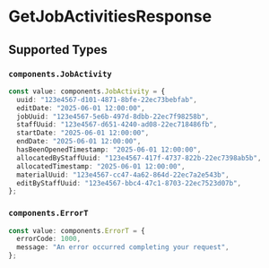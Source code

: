 # GetJobActivitiesResponse


## Supported Types

### `components.JobActivity`

```typescript
const value: components.JobActivity = {
  uuid: "123e4567-d101-4871-8bfe-22ec73bebfab",
  editDate: "2025-06-01 12:00:00",
  jobUuid: "123e4567-5e6b-497d-8dbb-22ec7f98258b",
  staffUuid: "123e4567-d651-4240-ad08-22ec718486fb",
  startDate: "2025-06-01 12:00:00",
  endDate: "2025-06-01 12:00:00",
  hasBeenOpenedTimestamp: "2025-06-01 12:00:00",
  allocatedByStaffUuid: "123e4567-417f-4737-822b-22ec7398ab5b",
  allocatedTimestamp: "2025-06-01 12:00:00",
  materialUuid: "123e4567-cc47-4a62-864d-22ec7a2e543b",
  editByStaffUuid: "123e4567-bbc4-47c1-8703-22ec7523d07b",
};
```

### `components.ErrorT`

```typescript
const value: components.ErrorT = {
  errorCode: 1000,
  message: "An error occurred completing your request",
};
```

